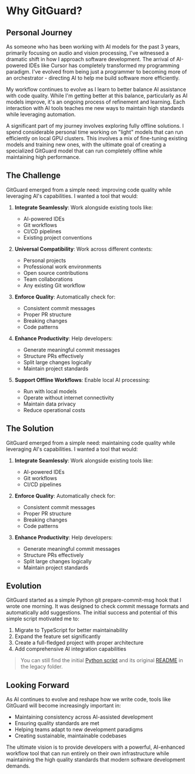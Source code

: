 # Why GitGuard?

## Personal Journey

As someone who has been working with AI models for the past 3 years, primarily focusing on audio and vision processing, I've witnessed a dramatic shift in how I approach software development. The arrival of AI-powered IDEs like Cursor has completely transformed my programming paradigm. I've evolved from being just a programmer to becoming more of an orchestrator - directing AI to help me build software more efficiently.

My workflow continues to evolve as I learn to better balance AI assistance with code quality. While I'm getting better at this balance, particularly as AI models improve, it's an ongoing process of refinement and learning. Each interaction with AI tools teaches me new ways to maintain high standards while leveraging automation.

A significant part of my journey involves exploring fully offline solutions. I spend considerable personal time working on "light" models that can run efficiently on local GPU clusters. This involves a mix of fine-tuning existing models and training new ones, with the ultimate goal of creating a specialized GitGuard model that can run completely offline while maintaining high performance.

## The Challenge

GitGuard emerged from a simple need: improving code quality while leveraging AI's capabilities. I wanted a tool that would:

1. **Integrate Seamlessly**: Work alongside existing tools like:
   - AI-powered IDEs
   - Git workflows
   - CI/CD pipelines
   - Existing project conventions

2. **Universal Compatibility**: Work across different contexts:
   - Personal projects
   - Professional work environments
   - Open source contributions
   - Team collaborations
   - Any existing Git workflow

3. **Enforce Quality**: Automatically check for:
   - Consistent commit messages
   - Proper PR structure
   - Breaking changes
   - Code patterns

4. **Enhance Productivity**: Help developers:
   - Generate meaningful commit messages
   - Structure PRs effectively
   - Split large changes logically
   - Maintain project standards

5. **Support Offline Workflows**: Enable local AI processing:
   - Run with local models
   - Operate without internet connectivity
   - Maintain data privacy
   - Reduce operational costs

## The Solution

GitGuard emerged from a simple need: maintaining code quality while leveraging AI's capabilities. I wanted a tool that would:

1. **Integrate Seamlessly**: Work alongside existing tools like:
   - AI-powered IDEs
   - Git workflows
   - CI/CD pipelines

2. **Enforce Quality**: Automatically check for:
   - Consistent commit messages
   - Proper PR structure
   - Breaking changes
   - Code patterns

3. **Enhance Productivity**: Help developers:
   - Generate meaningful commit messages
   - Structure PRs effectively
   - Split large changes logically
   - Maintain project standards

## Evolution

GitGuard started as a simple Python git prepare-commit-msg hook that I wrote one morning. It was designed to check commit message formats and automatically add suggestions. The initial success and potential of this simple script motivated me to:

1. Migrate to TypeScript for better maintainability
2. Expand the feature set significantly
3. Create a full-fledged project with proper architecture
4. Add comprehensive AI integration capabilities

> You can still find the initial [Python script](../legacy/gitguard-prepare.py) and its original [README](../legacy/README.md) in the legacy folder.

## Looking Forward

As AI continues to evolve and reshape how we write code, tools like GitGuard will become increasingly important in:
- Maintaining consistency across AI-assisted development
- Ensuring quality standards are met
- Helping teams adapt to new development paradigms
- Creating sustainable, maintainable codebases


The ultimate vision is to provide developers with a powerful, AI-enhanced workflow tool that can run entirely on their own infrastructure while maintaining the high quality standards that modern software development demands.
